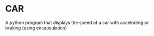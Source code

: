 # CAR
A python program that displays the speed of a car with accelrating or braking (using encapsulation)
